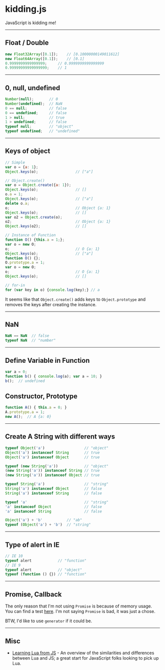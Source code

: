 # kidding.js
JavaScript is kidding me!


----------

## Float / Double

```js
new Float32Array([0.1]);    // [0.10000000149011612]
new Float64Array([0.1]);    // [0.1]
0.9999999999999999;     // 0.9999999999999999
0.99999999999999999;    // 1
```


----------

## 0, null, undefined

```js
Number(null);       // 0
Number(undefined);  // NaN
0 == null;          // false
0 == undefined;     // false
1 > null;           // true
1 > undefined;      // false
typeof null;        // "object"
typeof undefined;   // "undefined"
```


----------

## Keys of object

```js
// Simple
var o = {a: 1};
Object.keys(o);                 // ["a"]

// Object.create()
var o = Object.create({a: 1});
Object.keys(o);                 // []
o.a = 1;
Object.keys(o);                 // ["a"]
delete o.a;
o;                              // Object {a: 1}
Object.keys(o);                 // []
var o2 = Object.create(o);
o2;                             // Object {a: 1}
Object.keys(o2);                // []

// Instance of Function
function O() {this.a = 1;};
var o = new O;
o;                              // O {a: 1}
Object.keys(o);                 // ["a"]
function O() {};
O.prototype.a = 1;
var o = new O;
o;                              // O {a: 1}
Object.keys(o);                 // []

// for-in
for (var key in o) {console.log(key);} // a
```

It seems like that `Object.create()` adds keys to `Object.prototype` and removes the keys after creating the instance.


----------

## NaN

```js
NaN == NaN  // false
typeof NaN  // "number"
```


----------

## Define Variable in Function

```js
var a = 0;
function b() { console.log(a); var a = 10; }
b();  // undefined
```


## Constructor, Prototype

```js
function A() { this.a = 0; }
A.prototype.a = 1;
new A();  // A {a: 0}
```


----------

## Create A String with different ways

```js
typeof Object('a')                  // "object"
Object('a') instanceof String       // true
Object('a') instanceof Object       // true

typeof (new String('a'))            // "object"
(new String('a')) instanceof String // true
(new String('a')) instanceof Object // true

typeof String('a')                  // "string"
String('a') instanceof Object       // false
String('a') instanceof String       // false

typeof 'a'                          // "string"
'a' instanceof Object               // false
'a' instanceof String               // false

Object('a') + 'b'           // "ab"
typeof (Object('a') + 'b')  // "string"
```


----------

## Type of alert in IE

```js
// IE 10
typeof alert            // "function" 
// IE 9
typeof alert            // "object" 
typeof (function () {}) // "function" 
```


----------

## Promise, Callback

The only reason that I'm not using `Promise` is because of memory usage. You can find a test [here](./benchmarks/promise-vs-callback). I'm not saying `Promise` is bad, it was just a chose.

BTW, I'd like to use `generator` if it could be.


----------

## Misc

- [Learning Lua from JS](http://phrogz.net/lua/LearningLua_FromJS.html) - An overview of the similarities and differences between Lua and JS; a great start for JavaScript folks looking to pick up Lua.

